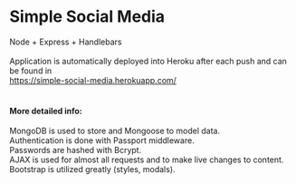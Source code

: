 # Simple Social Media

Node + Express + Handlebars
<br><br>
Application is automatically deployed into Heroku after each push and can be found in
<br>
https://simple-social-media.herokuapp.com/
<br><br>
<h4>More detailed info:</h4>
MongoDB is used to store and Mongoose to model data.
<br>
Authentication is done with Passport middleware.
<br>
Passwords are hashed with Bcrypt.
<br>
AJAX is used for almost all requests and to make live changes to content.
<br>
Bootstrap is utilized greatly (styles, modals).
